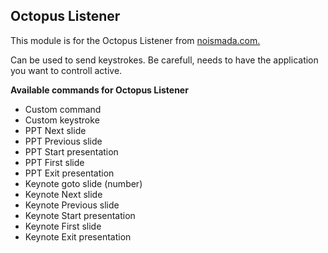 ## Octopus Listener

This module is for the Octopus Listener from [noismada.com.](http://noismada.com)

Can be used to send keystrokes. Be carefull, needs to have the application you want to controll active.

**Available commands for Octopus Listener**

* Custom command
* Custom keystroke
* PPT Next slide
* PPT Previous slide
* PPT Start presentation
* PPT First slide
* PPT Exit presentation
* Keynote goto slide (number)
* Keynote Next slide
* Keynote Previous slide
* Keynote Start presentation
* Keynote First slide
* Keynote Exit presentation
